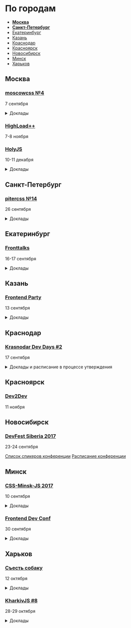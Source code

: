 # По городам

- **[Москва](#Москва)**
- **[Санкт-Петербург](#Санкт-Петербург)**
- [Екатеринбург](#Екатеринбург)
- [Казань](#Казань)
- [Краснодар](#Краснодар)
- [Красноярск](#Красноярск)
- [Новосибирск](#Новосибирск)
- [Минск](#Минск)
- [Харьков](#Харьков)

## Москва

### [moscowcss №4](https://www.facebook.com/cssmoscow)

7 сентября 

<details>
  <summary>Доклады</summary>

  - «Обратная сторона UI Kit», Максим Панов
  - «CSS и HTML — это язык программирования», Алексей Охрименко
  - «Пишем игры без JS», Леонид Лебедев

</details>

### [HighLoad++](http://www.highload.ru/)

7-8 ноября

### [HolyJS](https://holyjs-moscow.ru/)

10-11 декабря

<details>
  <summary>Доклады</summary>
  
  - «The Post JavaScript Apocalypse», Douglas Crockford
  - «Managing Asynchronicity with RQ», Douglas Crockford
  - «New Adventures in Responsive Web Design», Виталий Фридман
  - «Big Bang Redesign: Smashing Magazine’s 2017 Relaunch, a Case Study», Виталий Фридман
  - «Better, faster, stronger — getting more from the web platform», Martin Splitt
  - «/Reg(exp){2}lained/: Demystifying Regular Expressions», Lea Verou
  - «Bending time with Schedulers and RxJS 5», Gerard Sans
  - «HyperDB — a scalable key-value store», Mathias Buus Madsen
  - «Testing serverless applications», Slobodan Stojanovic

</details>

<!--
 -->
## Санкт-Петербург

### [pitercss №14](https://pitercss.timepad.ru/event/564590/)

26 сентября

<details>
  <summary>Доклады</summary>

  - «А что, если мы долетим и там будет всё?», Серёжа Попов

</details>

<!-- 
 -->
## Екатеринбург

### [Fronttalks](http://fronttalks.ru)

16-17 сентября

<details>
  <summary>Доклады</summary>

- «Lessons from the field: bringing digital products to emerging markets», Ally Long
- «Clientside optimization for mobile devices», Иван Карев
- «Watch your back, Browser! You're being observed», Stefan Judis
- «Inner structure of webpack bundle», Алексей Иванов, Evil Martians
- «8 1/2 things about serverless (with Node.js)», Slobodan Stojanović
- «Time estimation: short cookbook for developers», Александра Шинкевич
- «Inhuman UI», Вадим Макеев
- «Rendering performance inside out», Martin Splitt

</details>

<!-- 
 -->
 ## Казань

 ### [Frontend Party](https://events.yandex.ru/events/meetings/13-sep-2017/)

13 сентября

<details>
  <summary>Доклады</summary>

  - «ESLint: пятиминутка рекламы», Михаил Трошев
  - «Знакомство с GraphQL», Сергей Савельев

</details>

<!-- 
 -->
## Краснодар

### [Krasnodar Dev Days #2](https://krddevdays.timepad.ru/event/512166/)

17 сентября

<details>
  <summary>Доклады и расписание в процессе утверждения</summary>

  - «Nuxt.js — фреймворк для приложений на Vue.js», Андрей Солодовников
  - «Построение высокопроизводительного отказоустойчивого хранилища для Big Data и Stateful сервисов», Евгений Хашин
  - «Тест Джоэла Спольски. 20 лет спустя. Наши дни», Иван Муратов
  - «get git», Александр Иванов
  - «Кросс-функциональные команды и самоорганизация в основе Agile», Денис Сальников
  - «Realm vs CoreData», Ник Ков
  - «Зачем мне Python?», Виктор Тыщенко
  - «WinDbg & Co.: отладка.Net приложений», Павел Колмаков
  - «Безбажный код. Опыт борьбы с ошибками в большой компании», Алексей Светлицкий
  - «React: ecosystem & future», Марк Ланговой

</details>

<!-- 
 -->
## Красноярск

### [Dev2Dev](http://dev2dev.ru/)

11 ноября

<!-- 
 -->
## Новосибирск

### [DevFest Siberia 2017](http://it-events.com/events/9055)

23-24 сентября

  [Список спикеров конференции](https://gdg-siberia.com/speakers/)
  [Расписание конференции](https://gdg-siberia.com/schedule/)

<!-- 
 -->
## Минск 

### [CSS-Minsk-JS 2017](http://css-minsk-js.by)

10 сентября

<details>
  <summary>Доклады</summary>

  - «Why Fast Matters», Harry Roberts
  - «Designed for Inclusion: Writing CSS with Accessibility in Mind», Manuel Matuzovic
  - «I18N – you're doing it wrong!.. probably...», Aleksey Okhrimenko
  - «Clever, stop being so», Hugo Giraudel
  - «Playful webcam», Zarema Khalilova
  - «Breaking the norm with CSS», Aga Naplocha
  - «Inner structure of webpack bundle», Alexey Ivanov
  - «Anything is possible», Yuriy Artyukh
  - «Client and server need to talk», Nikita Prokopov
  - «CSS Grid and the magic of creative layouts», Eva Lettner
  - «The Truth Is Out There... Monitoring Your Isomorphic Application», Robert Haritonov
  - « Web Fonts are ▢▢▢ Rocket Science», Zach Leatherman
  - «WebVR: The next frontier», Martin Splitt
  - «CSS Houdini: From CSS Custom Properties to JavaScript Worklets and back», Serg Hospodarets

</details>

### [Frontend Dev Conf](https://fdconf.by/ru/)

30 сентября

<details>
  <summary>Доклады</summary>

  - «Bring WEB to the game client», Maxim Schepelin (Wargaming)
  - «The rise of Javascript Robotics», Markus Leutwyler
  - «Workshop: Build your own JavaScript powered Robot», Markus Leutwyler
  - «A deep dive into the web-audio API», Sam Bellen
  - «Handling GraphQL with React and Apollo», Radoslav Stankov
  - «Accessibility as Performance», Estelle Weyl
  - «Квант изменения. Реактивные реакции на React», Антон Киршанов
  - «8 1/2 things about serverless», Slobodan Stojanovic
  - «Почему мне зашел PWA?», Тимофей Лавренюк
  - «Feedback first», Ilya Birman
  - «Создаём виртуальный тур», Игорь Еростенко
  - «Юнит тестирование для ленивых», Владимир Дашукевич
  - «The Compiler & You — Pleasant PureScript», Christoph Hegemann

</details>

<!-- 
 -->
## Харьков

### [Съесть собаку](https://eatdog.com.ua/#poster)

12 октября

<details>
  <summary>Доклады</summary>
  
  - «Большие проекты, архитектура и фреймворки», Александр Макаров
  - «Microservices in a wild», Иван Мосев

</details>

### [KharkivJS #8](http://kharkivjs.org/)

28-29 октября

<details>
  <summary>Доклады</summary>
  
  - «Effortless Serverless», Aleksandar Simovic
  - «How to hack a node app», Asim Hussain
  - «Pixel shaders for Web developers», Denis Radin
  - «А что если мы долетим и там будет всё?», Сергей Попов
  - «Async programming with JavaScript and Node.js», Timur Shemsedinov
  - «Your last desperate attempt at AngularJS migration», Asim Hussain
  - «Groupware Systems for fun and profit CRDT, OT, Offline», Max Klymyshyn
  - «Async exception handling or when something goes wrong», Nick Lototskiy
  - «How to be a 10x JavaScript developer», Vladimir Polyakov
  - «Web VR», Denys Dovhan
  - «Софт скилы», Yuzva Maksim
  - «Тайны зеленого замочка», Vladimir Dashukevich
  - «Vue: business-first», Vitalii Ratyshnyi

</details>
